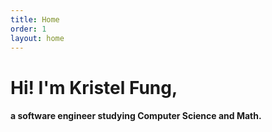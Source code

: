 ```yaml
---
title: Home
order: 1
layout: home
---
```

# Hi! I'm Kristel Fung,
#### a software engineer studying Computer Science and Math.